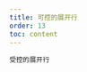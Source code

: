```yaml
---
title: 可控的展开行
order: 13
toc: content
---
```


<code src='../examples/Expand.tsx' description='设置 expandable.expandedRowKeys 属性表示展开会变成受控的'>受控的展开行</code>

